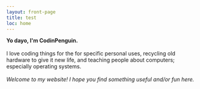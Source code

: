 ```yaml
---
layout: front-page
title: test
loc: home
---
```

**Yo dayo, I'm <span class="animate-when-hover">CodinPenguin</span>.**<br><br>
I love coding things for the for specific personal uses, recycling old hardware to give it new life, and teaching people about computers; especially operating systems.
<br><br>
*Welcome to my website! I hope you find something useful and/or fun here.*